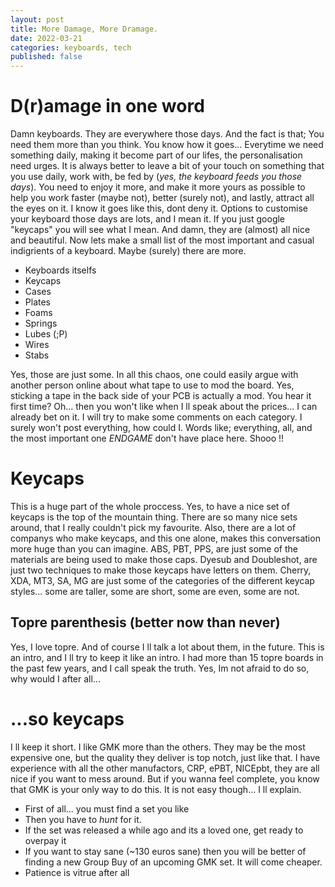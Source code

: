 ```yaml
---
layout: post
title: More Damage, More Dramage.
date: 2022-03-21
categories: keyboards, tech
published: false
---
```

# D(r)amage in one word

  Damn keyboards. They are everywhere those days. 
  And the fact is that; You need them more than you think. You know how it goes... Everytime we need something daily, making it become part of our lifes, the personalisation need urges. It is always better to leave a bit of your touch on something that you use daily, work with, be fed by (_yes, the keyboard feeds you those days_). You need to enjoy it more, and make it more yours as possible to help you work faster (maybe not), better (surely not), and lastly, attract all the eyes on it. I know it goes like this, dont deny it.
  Options to customise your keyboard those days are lots, and I mean it. If you just google "keycaps" you will see what I mean. And damn, they are (almost) all nice and beautiful.
  Now lets make a small list of the most important and casual indigrients of a keyboard. Maybe (surely) there are more.
   
  * Keyboards itselfs
  * Keycaps
  * Cases
  * Plates
  * Foams
  * Springs
  * Lubes (;P)
  * Wires
  * Stabs
  
  Yes, those are just some. In all this chaos, one could easily argue with another person online about what tape to use to mod the board. Yes, sticking a tape in the back side of your PCB is actually a mod. You hear it first time? Oh... then you won't like when I ll speak about the prices... I can already bet on it.
  I will try to make some comments on each category. I surely won't post everything, how could I. Words like; everything, all, and the most important one *ENDGAME* don't have place here. Shooo !!
  
# Keycaps
  
  This is a huge part of the whole proccess. Yes, to have a nice set of keycaps is the top of the mountain thing. There are so many nice sets around, that I really couldn't pick my favourite. Also, there are a lot of companys who make keycaps, and this one alone, makes this conversation more huge than you can imagine. ABS, PBT, PPS, are just some of the materials are being used to make those caps. Dyesub and Doubleshot, are just two techniques to make those keycaps have letters on them. Cherry, XDA, MT3, SA, MG are just some of the categories of the different keycap styles... some are taller, some are short, some are even, some are not.

## Topre parenthesis (better now than never)

  Yes, I love topre. And of course I ll talk a lot about them, in the future. This is an intro, and I ll try to keep it like an intro. I had more than 15 topre boards in the past few years, and I call speak the truth. Yes, Im not afraid to do so, why would I after all... 
  
# ...so keycaps

  I ll keep it short. I like GMK more than the others. They may be the most expensive one, but the quality they deliver is top notch, just like that. I have experience with all the other manufactors, CRP, ePBT, NICEpbt, they are all nice if you want to mess around. But if you wanna feel complete, you know that GMK is your only way to do this. It is not easy though... I ll explain.
  * First of all... you must find a set you like
  * Then you have to _hunt_ for it.
  * If the set was released a while ago and its a loved one, get ready to overpay it
  * If you want to stay sane (~130 euros sane) then you will be better of finding a new Group Buy of an upcoming GMK set. It will come cheaper.
  * Patience is vitrue after all
